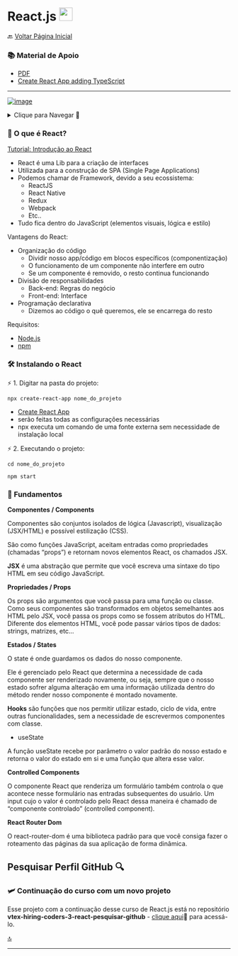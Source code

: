<h1 id="topo">React.js <img src="https://cdn.jsdelivr.net/gh/devicons/devicon/icons/react/react-original.svg" width="30px"/></h1>

🔙 [Voltar Página Inicial](https://github.com/brseghese/vtex-hiring-coders-3)

<h3> 📚 Material de Apoio</h3>

- [PDF](https://drive.google.com/file/d/15qogIQKXJf7fznQ5-BVDem_IZCPsuZVZ/view)
- [Create React App adding TypeScript](https://create-react-app.dev/docs/adding-typescript/)

---

[![image](https://img.shields.io/badge/React-20232A?style=for-the-badge&logo=react&logoColor=61DAFB)](https://pt-br.reactjs.org/)

<details>
<summary>Clique para Navegar 🔽</summary>

◽ <a href="#0">O que é React</a> <br>
◽ <a href="#1">Instalando o React</a> <br>
◽ <a href="#2">Fundamentos</a> <br>
◽ <a href="#3">Projeto Pesquisar Perfil GitHub</a> <br>

</details>

<h3 id="0">🚀​ O que é React?</h3>

[Tutorial: Introdução ao React](https://pt-br.reactjs.org/tutorial/tutorial.html)

- React é uma Lib para a criação de interfaces
- Utilizada para a construção de SPA (Single Page Applications)
- Podemos chamar de Framework, devido a seu ecossistema:
  - ReactJS
  - React Native
  - Redux
  - Webpack
  - Etc..
- Tudo fica dentro do JavaScript (elementos visuais, lógica e estilo)

Vantagens do React:

- Organização do código
  - Dividir nosso app/código em blocos específicos (componentização)
  - O funcionamento de um componente não interfere em outro
  - Se um componente é removido, o resto continua funcionando
- Divisão de responsabilidades
  - Back-end: Regras do negócio
  - Front-end: Interface
- Programação declarativa
  - Dizemos ao código o quê queremos, ele se encarrega do resto

Requisitos:

- [Node.js](https://nodejs.org/en/)
- [npm](https://www.npmjs.com/)

<h3 id="1">🛠️​ Instalando o React</h3>

⚡ 1. Digitar na pasta do projeto:

```
npx create-react-app nome_do_projeto
```

- [Create React App](https://create-react-app.dev/)
- serão feitas todas as configurações necessárias
- npx executa um comando de uma fonte externa sem necessidade de instalação local

⚡ 2. Executando o projeto:

```
cd nome_do_projeto
```

```
npm start
```

<h3 id="2"> 📌 Fundamentos</h3>

**Componentes / Components**

Componentes são conjuntos isolados de lógica (Javascript), visualização (JSX/HTML) e possível estilização (CSS).

São como funções JavaScript, aceitam entradas como propriedades (chamadas “props”) e retornam novos elementos React, os chamados JSX.

**JSX** é uma abstração que permite que você escreva uma sintaxe do tipo HTML em seu código JavaScript.

**Propriedades / Props**

Os props são argumentos que você passa para uma função ou classe. Como seus componentes são transformados em objetos semelhantes aos HTML pelo JSX, você passa os props como se fossem atributos do HTML. Diferente dos elementos HTML, você pode passar vários tipos de dados: strings, matrizes, etc...

**Estados / States**

O state é onde guardamos os dados do nosso componente.

Ele é gerenciado pelo React que determina a necessidade de cada componente ser renderizado novamente, ou seja, sempre que o nosso estado sofrer alguma alteração em uma informação utilizada dentro do método render nosso componente é montado novamente.

**Hooks** são funções que nos permitir utilizar estado, ciclo de vida, entre outras funcionalidades, sem a necessidade de escrevermos componentes com classe.

- useState

A função useState recebe por parâmetro o valor padrão do nosso estado e retorna o valor do estado em si e uma função que altera esse valor.

**Controlled Components**

O componente React que renderiza um formulário também controla o que acontece nesse formulário nas entradas subsequentes do usuário. Um input cujo o valor é controlado pelo React dessa maneira é chamado de “componente controlado” (controlled component).

**React Router Dom**

O react-router-dom é uma biblioteca padrão para que você consiga fazer o roteamento das páginas da sua aplicação de forma dinâmica.

<h2 id="3"> Pesquisar Perfil GitHub 🔍​ </h2>

### 🛩️ Continuação do curso com um novo projeto

Esse projeto com a continuação desse curso de React.js está no repositório **vtex-hiring-coders-3-react-pesquisar-github** - [clique aqui](https://github.com/brseghese/vtex-hiring-coders-3-react-js-pesquisar-github)🔗 para acessá-lo.

<a href="#topo">🔝</a>

---

